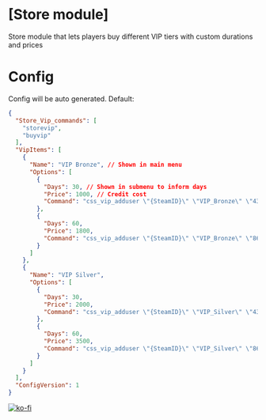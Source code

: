# [Store module]
Store module that lets players buy different VIP tiers with custom durations and prices
# Config
Config will be auto generated. Default:
```json
{
  "Store_Vip_commands": [
    "storevip",
    "buyvip"
  ],
  "VipItems": [
    {
      "Name": "VIP Bronze", // Shown in main menu
      "Options": [
        {
          "Days": 30, // Shown in submenu to inform days
          "Price": 1000, // Credit cost
          "Command": "css_vip_adduser \"{SteamID}\" \"VIP_Bronze\" \"43200\"" // Command to add the vip.
        },
        {
          "Days": 60,
          "Price": 1800,
          "Command": "css_vip_adduser \"{SteamID}\" \"VIP_Bronze\" \"86400\""
        }
      ]
    },
    {
      "Name": "VIP Silver",
      "Options": [
        {
          "Days": 30,
          "Price": 2000,
          "Command": "css_vip_adduser \"{SteamID}\" \"VIP_Silver\" \"43200\""
        },
        {
          "Days": 60,
          "Price": 3500,
          "Command": "css_vip_adduser \"{SteamID}\" \"VIP_Silver\" \"86400\""
        }
      ]
    }
  ],
  "ConfigVersion": 1
}
```
[![ko-fi](https://ko-fi.com/img/githubbutton_sm.svg)](https://ko-fi.com/L4L611665R)
